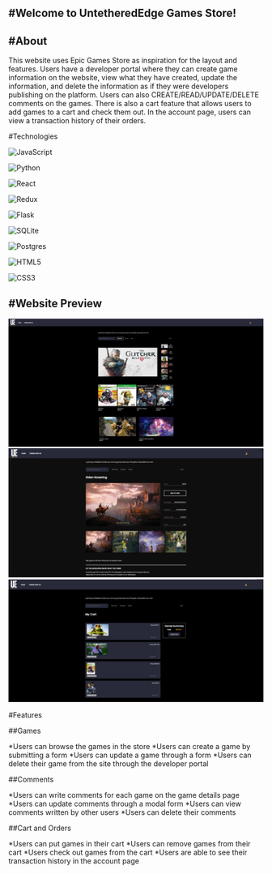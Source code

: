 #Welcome to UntetheredEdge Games Store!
---

#About
---

This website uses Epic Games Store as inspiration for the layout and features. Users have a developer portal where they can create game information on the website, view what they have created, update the information, and delete the information as if they were developers publishing on the platform.  Users can also CREATE/READ/UPDATE/DELETE comments on the games. There is also a cart feature that allows users to add games to a cart and check them out. In the account page, users can view a transaction history of their orders.


#Technologies

![JavaScript](https://img.shields.io/badge/javascript-%23323330.svg?style=for-the-badge&logo=javascript&logoColor=%23F7DF1E)

![Python](https://img.shields.io/badge/python-3670A0?style=for-the-badge&logo=python&logoColor=ffdd54)

![React](https://img.shields.io/badge/react-%2320232a.svg?style=for-the-badge&logo=react&logoColor=%2361DAFB)

![Redux](https://img.shields.io/badge/redux-%23593d88.svg?style=for-the-badge&logo=redux&logoColor=white)

![Flask](https://img.shields.io/badge/flask-%23000.svg?style=for-the-badge&logo=flask&logoColor=white)

![SQLite](https://img.shields.io/badge/sqlite-%2307405e.svg?style=for-the-badge&logo=sqlite&logoColor=white)

![Postgres](https://img.shields.io/badge/postgres-%23316192.svg?style=for-the-badge&logo=postgresql&logoColor=white)

![HTML5](https://img.shields.io/badge/html5-%23E34F26.svg?style=for-the-badge&logo=html5&logoColor=white)

![CSS3](https://img.shields.io/badge/css3-%231572B6.svg?style=for-the-badge&logo=css3&logoColor=white)


#Website Preview
---

![FirstPreviewImage](react-app/src/images/HomePagePreviewImage.png)
![SecondPreviewImage](react-app/src/images/SingleGamesDetailsPreview.png)
![ThirdPreviewImage](react-app/src/images/CartPagePreview.png)

#Features

##Games

*Users can browse the games in the store
*Users can create a game by submitting a form
*Users can update a game through a form
*Users can delete their game from the site through the developer portal

##Comments

*Users can write comments for each game on the game details page
*Users can update comments through a modal form
*Users can view comments written by other users
*Users can delete their comments

##Cart and Orders

*Users can put games in their cart
*Users can remove games from their cart
*Users check out games from the cart
*Users are able to see their transaction history in the account page
